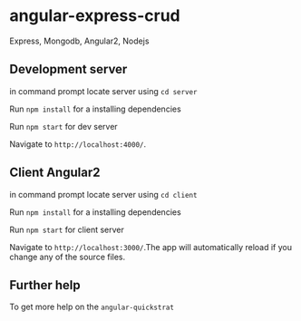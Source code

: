 # angular-express-crud
Express, Mongodb, Angular2, Nodejs

## Development server
in command prompt locate server using `cd server`

Run `npm install` for a installing dependencies

Run `npm start` for dev server

Navigate to `http://localhost:4000/`.

## Client Angular2

in command prompt locate server using `cd client`

Run `npm install` for a installing dependencies

Run `npm start` for client server

Navigate to `http://localhost:3000/`.The app will automatically reload if you change any of the source files.

## Further help

To get more help on the `angular-quickstrat`